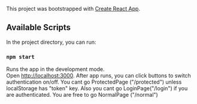 This project was bootstrapped with [Create React App](https://github.com/facebook/create-react-app).

## Available Scripts

In the project directory, you can run:

### `npm start`

Runs the app in the development mode.<br />
Open [http://localhost:3000](http://localhost:3000).
After app runs, you can click buttons to switch authentication on/off. You cant go ProtectedPage ("/protected") unless localStorage has "token" key. Also you cant go LoginPage("/login") if you are authenticated. You are free to go NormalPage ("/normal")
